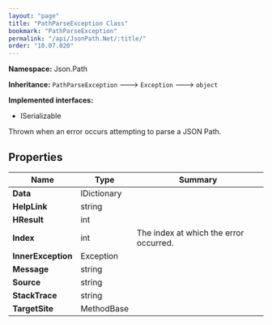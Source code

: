 ```yaml
---
layout: "page"
title: "PathParseException Class"
bookmark: "PathParseException"
permalink: "/api/JsonPath.Net/:title/"
order: "10.07.020"
---
```

**Namespace:** Json.Path

**Inheritance:**
`PathParseException`
 🡒 
`Exception`
 🡒 
`object`

**Implemented interfaces:**

- ISerializable

Thrown when an error occurs attempting to parse a JSON Path.

## Properties

| Name | Type | Summary |
|---|---|---|
| **Data** | IDictionary |  |
| **HelpLink** | string |  |
| **HResult** | int |  |
| **Index** | int | The index at which the error occurred. |
| **InnerException** | Exception |  |
| **Message** | string |  |
| **Source** | string |  |
| **StackTrace** | string |  |
| **TargetSite** | MethodBase |  |

